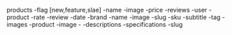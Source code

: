 products
    -flag [new,feature,slae]
    -name
    -image
    -price
    -reviews
            -user
            -product
            -rate
            -review
            -date
    -brand
            -name
            -image
            -slug
    -sku
    -subtitle
    -tag
    -images
            -product
            -image
            -
    -descriptions
    -specifications
    -slug

